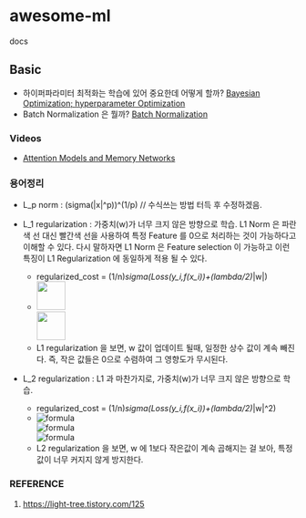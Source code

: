 # awesome-ml
docs

## Basic
- 하이퍼파라미터 최적화는 학습에 있어 중요한데 어떻게 할까? [Bayesian Optimization; hyperparameter Optimization](http://research.sualab.com/introduction/practice/2019/02/19/bayesian-optimization-overview-1.html)
- Batch Normalization 은 뭘까? [Batch Normalization](https://shuuki4.wordpress.com/2016/01/13/batch-normalization-%EC%84%A4%EB%AA%85-%EB%B0%8F-%EA%B5%AC%ED%98%84/)

### Videos
- [Attention Models and Memory Networks](https://www.youtube.com/watch?v=JqkfT1s60cI&list=PLep-kTP3NkcOjOS1a30UNW-tH2FSoGYfg&index=2&t=0s)

### 용어정리
- L_p norm : (sigma(|x|^p))^(1/p) // 수식쓰는 방법 터득 후 수정하겠음.
- L_1 regularization : 가중치(w)가 너무 크지 않은 방향으로 학습. L1 Norm 은 파란색 선 대신 빨간색 선을 사용하여 특정 Feature 를 0으로 처리하는 것이 가능하다고 이해할 수 있다. 다시 말하자면 L1 Norm 은 Feature selection 이 가능하고 이런 특징이 L1 Regularization 에 동일하게 적용 될 수 있다.
  - regularized_cost = (1/n)*sigma(Loss(y_i,f(x_i))+(lambda/2)*|w|)
  - <img src="https://i.imgur.com/oacuvKl.png" height=50> \
    <img src="https://i.imgur.com/Ced9r6g.png" height= 50>
  - L1 regularization 을 보면, w 값이 업데이트 될때, 일정한 상수 값이 계속 빼진다. 즉, 작은 값들은 0으로 수렴하여 그 영향도가 무시된다.

- L_2 regularization : L1 과 마찬가지로, 가중치(w)가 너무 크지 않은 방향으로 학습.
  - regularized_cost = (1/n)*sigma(Loss(y_i,f(x_i))+(lambda/2)*|w|^2)
  - ![formula](https://chart.googleapis.com/chart?cht=tx&chl=C%20%3D%20C_0%20%2B%20%5Cfrac%7B%5Clambda%7D%7B2n%7D%20*%20%5Csum_w%7Bw%5E2%7D)\
    ![formula](https://chart.googleapis.com/chart?cht=tx&chl=%5Cfrac%7B%5Cpartial%7BC%7D%7D%7B%5Cpartial%7Bw%7D%7D%20%3D%20%5Cfrac%7B%5Cpartial%7BC_0%7D%7D%7B%5Cpartial%7Bw%7D%7D%2B%20%5Cfrac%7B%5Clambda%7D%7Bn%7D%20*%20w)\
    ![formula](https://chart.googleapis.com/chart?cht=tx&chl=w%20%5Crightarrow%20w%20-%20%5Ceta%20%5Cfrac%7B%5Cpartial%7BC%7D%7D%7B%5Cpartial%7Bw%7D%7D%20%3D%20w%20-%20%5Ceta%20%5B%5Cfrac%7B%5Cpartial%7BC_0%7D%7D%7B%5Cpartial%7Bw%7D%7D%20%2B%20%5Cfrac%7B%5Clambda%7D%7Bn%7Dw%5D)
  - L2 regularization 을 보면, w 에 1보다 작은값이 계속 곱해지는 걸 보아, 특정값이 너무 커지지 않게 방지한다.

### REFERENCE
1. https://light-tree.tistory.com/125
